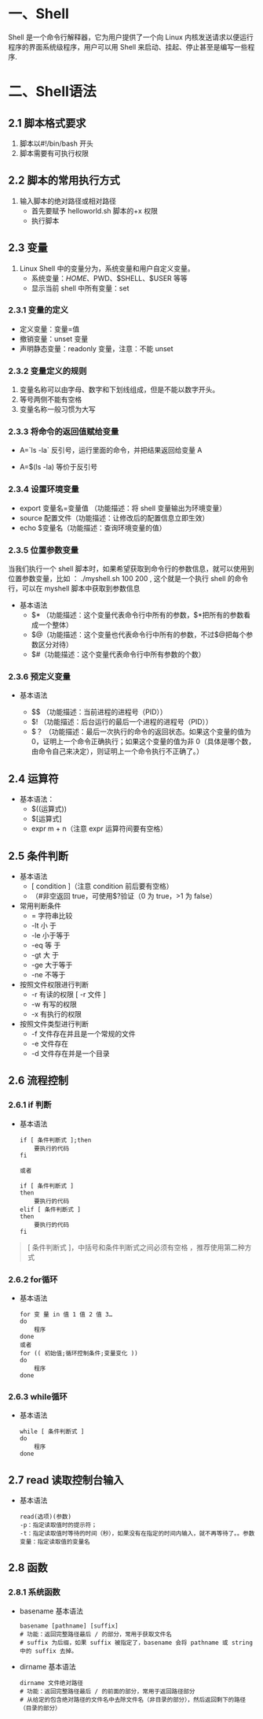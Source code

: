 # 一、Shell
Shell 是一个命令行解释器，它为用户提供了一个向 Linux 内核发送请求以便运行程序的界面系统级程序，用户可以用 Shell 来启动、挂起、停止甚至是编写一些程序.

# 二、Shell语法



## 2.1  脚本格式要求

1. 脚本以#!/bin/bash 开头
2. 脚本需要有可执行权限



## 2.2 脚本的常用执行方式

1. 输入脚本的绝对路径或相对路径
    * 首先要赋予 helloworld.sh 脚本的+x 权限
    * 执行脚本

## 2.3 变量

1. Linux Shell 中的变量分为，系统变量和用户自定义变量。
    * 系统变量：$HOME、$PWD、\$SHELL、$USER 等等
    * 显示当前 shell 中所有变量：set



### 2.3.1 变量的定义

* 定义变量：变量=值
* 撤销变量：unset 变量
* 声明静态变量：readonly 变量，注意：不能 unset



### 2.3.2 变量定义的规则

1. 变量名称可以由字母、数字和下划线组成，但是不能以数字开头。
2. 等号两侧不能有空格
3. 变量名称一般习惯为大写



### 2.3.3 将命令的返回值赋给变量

* A=\`ls -la` 反引号，运行里面的命令，并把结果返回给变量 A

* A=$(ls -la) 等价于反引号



### 2.3.4 设置环境变量

* export 变量名=变量值 （功能描述：将 shell 变量输出为环境变量）
* source 配置文件（功能描述：让修改后的配置信息立即生效）
* echo $变量名（功能描述：查询环境变量的值）

### 2.3.5 位置参数变量

当我们执行一个 shell 脚本时，如果希望获取到命令行的参数信息，就可以使用到位置参数变量，比如 ： ./myshell.sh 100 200 , 这个就是一个执行 shell 的命令行，可以在 myshell 脚本中获取到参数信息

* 基本语法
    * \$* （功能描述：这个变量代表命令行中所有的参数，$*把所有的参数看成一个整体）
    * \$@（功能描述：这个变量也代表命令行中所有的参数，不过$@把每个参数区分对待）
    * $#（功能描述：这个变量代表命令行中所有参数的个数）



### 2.3.6 预定义变量

* 基本语法

    * $$ （功能描述：当前进程的进程号（PID））
    * $!  （功能描述：后台运行的最后一个进程的进程号（PID））
    * $？ （功能描述：最后一次执行的命令的返回状态。如果这个变量的值为 0，证明上一个命令正确执行；如果这个变量的值为非 0（具体是哪个数，由命令自己来决定），则证明上一个命令执行不正确了。）






## 2.4 运算符

* 基本语法：
    * $((运算式))
    * $[运算式]
    * expr m + n（注意 expr 运算符间要有空格）



## 2.5 条件判断

* 基本语法
    * [ condition ]（注意 condition 前后要有空格）
    * （\#非空返回 true，可使用$?验证（0 为 true，>1 为 false）
* 常用判断条件
    * = 字符串比较
    * -lt 小 于
    * -le 小于等于
    * -eq 等 于
    * -gt 大 于
    * -ge 大于等于
    * -ne 不等于
* 按照文件权限进行判断
    * -r 有读的权限 [ -r 文件 ]
    * -w 有写的权限
    * -x 有执行的权限
* 按照文件类型进行判断
    * -f 文件存在并且是一个常规的文件
    * -e 文件存在
    * \-d 文件存在并是一个目录



## 2.6 流程控制



### 2.6.1 if 判断

* 基本语法

    ``` shell
    if [ 条件判断式 ];then
    	要执行的代码
    fi
    
    或者
    
    if [ 条件判断式 ]
    then 
    	要执行的代码
    elif [ 条件判断式 ]
    then
    	要执行的代码
    fi
    ```

> [ 条件判断式 ]，中括号和条件判断式之间必须有空格 ，推荐使用第二种方式



### 2.6.2 for循环

* 基本语法

    ``` shell
    for 变 量 in 值 1 值 2 值 3…
    do
    	程序
    done
    或者
    for (( 初始值;循环控制条件;变量变化 ))
    do
    	程序
    done
    
    ```

### 2.6.3 while循环

* 基本语法

    ``` shell
    while [ 条件判断式 ]
    do
    	程序
    done
    ```

    

 

## 2.7 read 读取控制台输入

* 基本语法

    ``` shell
    read(选项)(参数)
    -p：指定读取值时的提示符；
    -t：指定读取值时等待的时间（秒），如果没有在指定的时间内输入，就不再等待了。。参数
    变量：指定读取值的变量名
    ```

    

## 2.8 函数



### 2.8.1 系统函数

* basename 基本语法

    ``` shell
    basename [pathname] [suffix]
    # 功能：返回完整路径最后 / 的部分，常用于获取文件名
    # suffix 为后缀，如果 suffix 被指定了，basename 会将 pathname 或 string 中的 suffix 去掉。
    ```

* dirname 基本语法

    ``` shell
    dirname 文件绝对路径
    # 功能：返回完整路径最后 / 的前面的部分，常用于返回路径部分
    # 从给定的包含绝对路径的文件名中去除文件名（非目录的部分），然后返回剩下的路径（目录的部分）
    ```

    